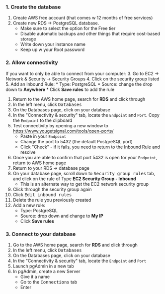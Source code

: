 ### 1. Create the database
1. Create AWS free account (that comes w 12 months of free services)
2. Create new RDS -> PostgreSQL database. 
    * Make sure to select the option for the Free tier
    * Disable automatic backups and other things that require cost-based storage
    * Write down your instance name
    * Keep up w your Root password

### 2. Allow connectivity
If you want to only be able to connect from your computer:
3. Go to EC2 -> Network & Security -> Security Groups 
4. Click on the security group listed
5. Add an Inbound Rule:
    * Type: PostgreSQL
    * Source: change the drop down to **Anywhere**
    * Click **Save rules** to add the rule
1. Return to the AWS home page, search for **RDS** and click through
1. In the left menu, click <kbd>Databases</kbd>
1. On the Databases page, click on your database
1. In the "Connectivity & security" tab, locate the `Endpoint` and `Port`. Copy the `Endpoint` to the clipboard
1. Test connectivity by opening a new window to https://www.yougetsignal.com/tools/open-ports/
   * Paste in your `Endpoint`
   * Change the port to 5432 (the default PostgreSQL port)
   * Click "Check" - if it fails, you need to return to the Inbound Rule and resolve
1. Once you are able to confirm that port 5432 is open for your `Endpoint`, return to AWS home page
1. Return to your RDS -> database page
1. On your database page, scroll down to <kbd>Security group rules</kbd> tab, and click on the rule of Type **EC2 Security Group - Inbound**
   * This is an alternate way to get the EC2 network security group
1. Click through the security group again 
1. Click <kbd>Edit inbound rules</kbd>
1. Delete the rule you previously created
1. Add a new rule:
   * Type: PostgreSQL
   * Source: drop down and change to **My IP**
   * Click **Save rules**
    
### 3. Connect to your database 
1. Go to the AWS home page, search for **RDS** and click through
1. In the left menu, click <kbd>Databases</kbd>
1. On the Databases page, click on your database
1. In the "Connectivity & security" tab, locate the `Endpoint` and `Port`
1. Launch pgAdmin in a new tab
2. In pgAdmin, create a new Server
   * Give it a name
   * Go to the <kbd>Connections</kbd> tab
   * Enter 
